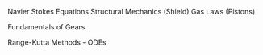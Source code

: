 Navier Stokes Equations
Structural Mechanics (Shield)
Gas Laws (Pistons)

Fundamentals of Gears

Range-Kutta Methods - ODEs

